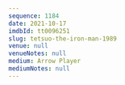 ```yaml
---
sequence: 1184
date: 2021-10-17
imdbId: tt0096251
slug: tetsuo-the-iron-man-1989
venue: null
venueNotes: null
medium: Arrow Player
mediumNotes: null
---
```

